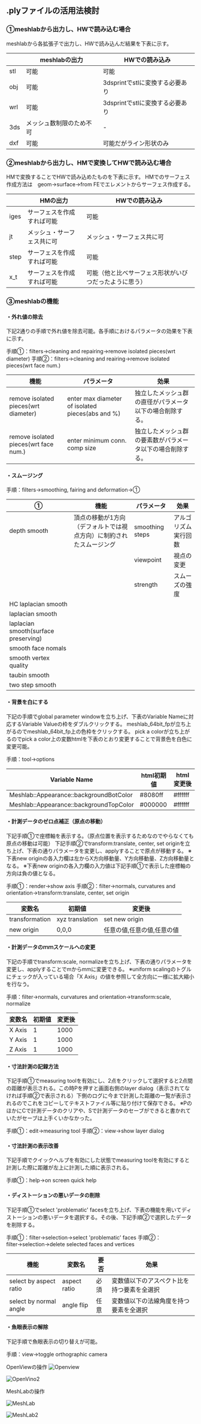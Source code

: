 ## .plyファイルの活用法検討

### ①meshlabから出力し、HWで読み込む場合
meshlabから各拡張子で出力し、HWで読み込んだ結果を下表に示す。

||meshlabの出力|HWでの読み込み|
|--|----|--|
|stl|可能|可能|
|obj|可能|3dsprintでstlに変換する必要あり|
|wrl|可能|3dsprintでstlに変換する必要あり|
|3ds|メッシュ数制限のため不可|-|
|dxf|可能|可能だがライン形状のみ|

### ②meshlabから出力し、HMで変換してHWで読み込む場合
HMで変換することでHWで読み込めたものを下表に示す。
HMでのサーフェス作成方法は　geom→surface→from FEでエレメントからサーフェス作成する。

||HMの出力|HWでの読み込み|
|--|--|--|
|iges|サーフェスを作成すれば可能|可能|
|jt|メッシュ・サーフェス共に可|メッシュ・サーフェス共に可|
|step|サーフェスを作成すれば可能|可能|
|x_t|サーフェスを作成すれば可能|可能（他と比べサーフェス形状がいびつだったように思う）|

### ③meshlabの機能

#### ・外れ値の除去
下記2通りの手順で外れ値を除去可能。各手順におけるパラメータの効果を下表に示す。

手順①：filters→cleaning and repairing→remove isolated pieces(wrt diameter)
手順②：filters→cleaning and reairing→remove isolated pieces(wrt face num.)

|機能|パラメータ|効果|
|--|--|--|
|remove isolated pieces(wrt diameter)|enter max diameter of isolated pieces(abs and %)|独立したメッシュ群の直径がパラメータ以下の場合削除する。|
|remove isolated pieces(wrt face num.)|enter minimum conn. comp size|独立したメッシュ群の要素数がパラメータ以下の場合削除する。|

#### ・スムージング


手順：filters→smoothing, fairing and deformation→①

|①|機能|パラメータ|効果|
|--|--|--|--|
|depth smooth|頂点の移動が1方向（デフォルトでは視点方向）に制約されたスムージング|smoothing steps|アルゴリズム実行回数|
|||viewpoint|視点の変更|
|||strength|スムーズの強度|
|HC laplacian smooth||||
|laplacian smooth||||
|laplacian smooth(surface preserving)||||
|smooth face nomals||||
|smooth vertex quality||||
|taubin smooth||||
|two step smooth||||


#### ・背景を白にする
下記の手順でglobal parameter windowを立ち上げ、下表のVariable Nameに対応するVariable Valueの枠をダブルクリックする。
meshlab_64bit_fpが立ち上がるのでmeshlab_64bit_fp上の色枠をクリックする。
pick a colorが立ち上がるのでpick a color上の変数htmlを下表のとおり変更することで背景色を白色に変更可能。

手順：tool→options

|Variable Name|html初期値|html変更後|
|--|--|--|
|Meshlab::Appearance::backgroundBotColor|#8080ff|#ffffff|
|Meshlab::Appearance::backgroundTopColor|#000000|#ffffff|

#### ・計測データのゼロ点補正（原点の移動）
下記手順①で座標軸を表示する。（原点位置を表示するためなのでやらなくても原点の移動は可能）
下記手順②でtransform:translate, center, set originを立ち上げ、下表の通りパラメータを変更し、applyすることで原点が移動する。
※下表new originの各入力欄は左からX方向移動量、Y方向移動量、Z方向移動量となる。
※下表new originの各入力欄の入力値は下記手順①で表示した座標軸の方向は負の値となる。

手順①：render→show axis
手順②：filter→normals, curvatures and orientation→transform:translate, center, set origin 

|変数名|初期値|変更後|
|--|--|--|
|transformation|xyz translation|set new origin|
|new origin|0,0,0|任意の値,任意の値,任意の値|

#### ・計測データのｍｍスケールへの変更
下記の手順でtransform:scale, normalizeを立ち上げ、下表の通りパラメータを変更し、applyすることでmからmmに変更できる。
※uniform scalingのトグルにチェックが入っている場合「X Axis」の値を参照して全方向に一様に拡大縮小を行なう。

手順：filter→normals, curvatures and orientation→transform:scale, normalize

|変数名|初期値|変更後|
|--|--|--|
|X Axis|1|1000|
|Y Axis|1|1000|
|Z Axis|1|1000|

#### ・寸法計測の記録方法
下記手順①でmeasuring toolを有効にし、2点をクリックして選択すると2点間の距離が表示される。この時Pを押すと画面右側のlayer dialog（表示されてなければ手順②で表示される）下側のログに今まで計測した距離の一覧が表示されるのでこれをコピーしてテキストファイル等に貼り付けて保存できる。
※PのほかにCで計測データのクリアや、Sで計測データのセーブができると書かれていたがセーブは上手くいかなかった。

手順①：edit→measuring tool
手順②：view→show layer dialog

#### ・寸法計測の表示改善
下記手順でクイックヘルプを有効にした状態でmeasuring toolを有効にすると計測した際に距離が左上に計測した順に表示される。

手順①：help→on screen quick help

#### ・ディストーションの悪いデータの削除
下記手順①でselect 'problematic' facesを立ち上げ、下表の機能を用いてディストーションの悪いデータを選択する。その後、下記手順②で選択したデータを削除する。

手順①：filter→selection→select 'problematic' faces
手順②：filter→selection→delete selected faces and vertices

|機能|変数名|要否|効果|
|--|--|--|--|
|select by aspect ratio|aspect ratio|必須|変数値以下のアスペクト比を持つ要素を全選択|
|select by normal angle|angle flip|任意|変数値以下の法線角度を持つ要素を全選択|

#### ・魚眼表示の解除
下記手順で魚眼表示の切り替えが可能。

手順：view→toggle orthographic camera

OpenViewの操作
![Openview](Openview.bmp)

![OpenVino2](OpenVino2.bmp)

MeshLabの操作

![MeshLab](MeshLab.bmp)

![MeshLab2](MeshLab2.bmp)
